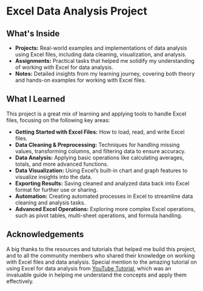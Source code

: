 
# Excel Data Analysis Project

## What's Inside

- **Projects:** Real-world examples and implementations of data analysis using Excel files, including data cleaning, visualization, and analysis.
- **Assignments:** Practical tasks that helped me solidify my understanding of working with Excel for data analysis.
- **Notes:** Detailed insights from my learning journey, covering both theory and hands-on examples for working with Excel files.

## What I Learned

This project is a great mix of learning and applying tools to handle Excel files, focusing on the following key areas:

- **Getting Started with Excel Files:** How to load, read, and write Excel files.
- **Data Cleaning & Preprocessing:** Techniques for handling missing values, transforming columns, and filtering data to ensure accuracy.
- **Data Analysis:** Applying basic operations like calculating averages, totals, and more advanced functions.
- **Data Visualization:** Using Excel’s built-in chart and graph features to visualize insights into the data.
- **Exporting Results:** Saving cleaned and analyzed data back into Excel format for further use or sharing.
- **Automation:** Creating automated processes in Excel to streamline data cleaning and analysis tasks.
- **Advanced Excel Operations:** Exploring more complex Excel operations, such as pivot tables, multi-sheet operations, and formula handling.

## Acknowledgements

A big thanks to the resources and tutorials that helped me build this project, and to all the community members who shared their knowledge on working with Excel files and data analysis. Special mention to the amazing tutorial on using Excel for data analysis from [YouTube Tutorial](https://www.youtube.com/watch?v=TpOIGij43AA), which was an invaluable guide in helping me understand the concepts and apply them effectively.

